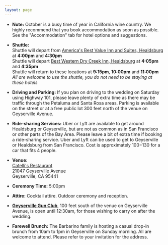 ```yaml
---
layout: page
---
```


- __Note:__ October is a busy time of year in California wine country. We highly recommend that you book accommodation as soon as possible. See the "Accommodation" tab for hotel options and suggestions.

- __Shuttle:__  
	Shuttle will depart from [America's Best Value Inn and Suites, Healdsburg](https://www.redlion.com/healdsburg) at __4:00pm__ and __4:30pm__  
	Shuttle will depart [Best Western Dry Creek Inn, Healdsburg](http://www.drycreekinn.com/) at __4:05pm__ and __4:35pm__  
	Shuttle will return to these locations at __9:15pm__, __10:00pm__ and __11:00pm__   
	_All are welcome to use the shuttle, you do not need to be staying at these hotels_

- __Driving and Parking:__ If you plan on driving to the wedding on Saturday using Highway 101, please leave plenty of extra time as there may be traffic through the Petaluma and Santa Rosa areas. Parking is available on the street or at a free public lot 300 feet north of the venue on Geyserville Avenue. 

- __Ride-sharing Services:__ Uber or Lyft are available to get around Healdsburg or Geyserville, but are not as common as in San Francisco or other parts of the Bay Area. Please leave a bit of extra time if booking a ride-sharing service. Uber and Lyft can be used to get to Geyserville or Healdsburg from San Francisco. Cost is approximately $100-$130 for a car that fits 4 people.

- __Venue:__  
	[Catelli's Restaurant](http://www.mycatellis.com/)  
	21047 Geyserville Avenue  
	Geyserville, CA 95441  
	
- __Ceremony Time:__ 5:00pm

- __Attire:__ Cocktail attire. Outdoor ceremony and reception. 

- __[Geyserville Gun Club](https://www.geyservillegunclub.com/)__, 100 feet south of the venue on Geyserville Avenue, is open until 12:30am, for those wishing to carry on after the wedding.

- __Farewell Brunch:__ The Barbarino family is hosting a casual drop-in brunch from 10am to 1pm in Geyserville on Sunday morning. All are welcome to attend. Please refer to your invitation for the address.